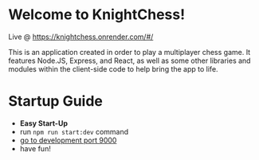# Welcome to KnightChess!

Live @ https://knightchess.onrender.com/#/

This is an application created in order to play a multiplayer
chess game. It features Node.JS, Express, and React, as well as
some other libraries and modules within the client-side code to
help bring the app to life.

# Startup Guide

-   **Easy Start-Up**
-   run `npm run start:dev` command
-   [go to development port 9000](http://localhost:9000)
-   have fun!
